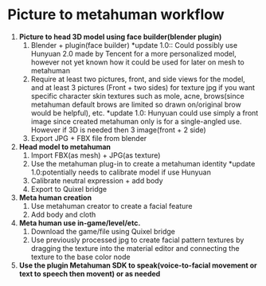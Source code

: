 # Picture to metahuman workflow

1. **Picture to head 3D model using face builder(blender plugin)**
    1. Blender + plugin(face builder) *update 1.0:: Could possibly use Hunyuan 2.0 made by Tencent for a more personalized model, however not yet known how it could be used for later on mesh to metahuman
    2. Require at least two pictures, front, and side views for the model, and at least 3 pictures (Front + two sides) for texture jpg if you want specific character skin textures such as mole, acne,     brows(since metahuman default brows are limited so drawn on/original brow would be helpful), etc. *update 1.0: Hunyuan could use simply a front image since created metahuman only is for a single-angled use. However if 3D is needed then 3 image(front + 2 side)
    3. Export JPG + FBX file from blender
2. **Head model to metahuman**
    1. Import FBX(as mesh) + JPG(as texture)
    2. Use the metahuman plug-in to create a metahuman identity *update 1.0:potentially needs to calibrate model if use Hunyuan
    3. Calibrate neutral expression + add body
    4. Export to Quixel bridge
3. **Meta human creation**
    1. Use metahuman creator to create a facial feature
    2. Add body and cloth
4. **Meta human use in-game/level/etc.**
    1. Download the game/file using Quixel bridge
    2. Use previously processed jpg to create facial pattern textures by dragging the texture into the material editor and connecting the texture to the base color node
5. **Use the plugin Metahuman SDK to speak(voice-to-facial movement or text to speech then movent) or as needed**
